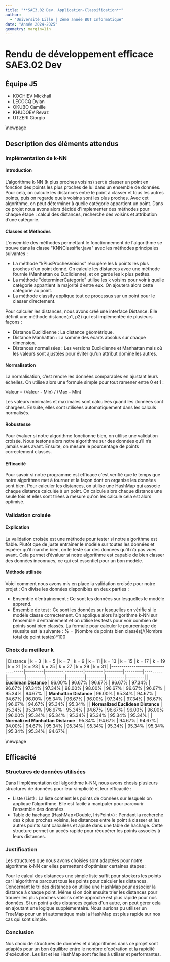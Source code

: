 ```yaml
---
title: "**SAE3.02 Dev. Application-Classification**"
author: 
  - "Université Lille | 2ème année BUT Informatique"
date: "Année 2024-2025"
geometry: margin=1in
---
```


# Rendu de développement efficace SAE3.02 Dev

## **Équipe J5**

- KOCHIEV Mickhail
- LECOCQ Dylan
- OKUBO Camille
- KHUDOEV Revaz
- UTZERI Giorgio

\newpage

## **Description des éléments attendus**

### **Implémentation de k-NN**

#### Introduction

L’algorithme k-NN (k plus proches voisins) sert à classer un point en fonction des points les plus proches de lui dans un ensemble de données. Pour cela, on calcule les distances entre le point à classer et tous les autres points, puis on regarde quels voisins sont les plus proches. Avec cet algorithme, on peut déterminer à quelle catégorie appartient un point.
Dans ce projet nous avons alors décidé d'implementer des méthodes pour chaque étape : calcul des distances, recherche des voisins et attribution d’une catégorie.

#### Classes et Méthodes

L'ensemble des méthodes permettant le fonctionnement de l'algorithme se trouve dans la classe "KNNClassifier.java" avec les méthodes principales suivantes :

- La méthode "kPlusProchesVoisins" récupère les k points les plus proches d’un point donné. On calcule les distances avec une méthode fournie (Manhattan ou Euclidienne), et on garde les k plus petites.
- La méthode "determinerCategorie" utilise les k voisins pour voir à quelle catégorie appartient la majorité d’entre eux. On ajoutera alors cette catégorie au point.
- La méthode classify applique tout ce processus sur un point pour le classer directement.

Pour calculer les distances, nous avons créé une interface Distance. Elle définit une méthode distance(p1, p2) qui est implémentée de plusieurs façons :
- Distance Euclidienne : La distance géométrique.
- Distance Manhattan : La somme des écarts absolus sur chaque dimension.
- Distances normalisées : Les versions Euclidienne et Manhattan mais où les valeurs sont ajustées pour éviter qu’un attribut domine les autres.

#### Normalisation 

La normalisation, c’est rendre les données comparables en ajustant leurs échelles.
On utilise alors une formule simple pour tout ramener entre 0 et 1 :

Valeur = (Valeur - Min) / (Max - Min)

Les valeurs minimales et maximales sont calculées quand les données sont chargées. Ensuite, elles sont utilisées automatiquement dans les calculs normalisés.

#### Robustesse

Pour évaluer si notre algorithme fonctionne bien, on utilise une validation croisée. Nous testons alors notre algorithme sur des données qu’il n’a jamais vues avant. Ensuite, on mesure le pourcentage de points correctement classés.

#### Efficacité

Pour savoir si notre programme est efficace c'est verifié que le temps que notre algorithme met à tourner et la façon dont on organise les données sont bien.
Pour calculer les distances, on utilise une HashMap qui associe chaque distance calculée à un point.
On calcule alors chaque distance une seule fois et elles sont triées à mesure qu'on les calcule cela est alors optimisé.

### **Validation croisée**

#### Explication 

La validation croisée est une méthode pour tester si notre algorithme est fiable. 
Plutôt que de juste entraîner le modèle sur toutes les données et espérer qu’il marche bien, 
on le teste sur des données qu’il n’a pas vues avant. Cela permet d’évaluer si notre algorithme 
est capable de bien classer des données inconnues, ce qui est essentiel pour un bon modèle.

#### Méthode utilisée

Voici comment nous avons mis en place la validation croisée pour notre projet :
On divise les données disponibles en deux parties :
- Ensemble d’entraînement : Ce sont les données sur lesquelles le modèle apprend.
- Ensemble de test : Ce sont les données sur lesquelles on vérifie si le modèle classe correctement.
On applique alors l’algorithme k-NN sur l’ensemble d’entraînement et on utilise les tests pour voir combien de points sont bien classés.
La formule pour calculer le pourcentage de réussite est la suivante :
% = (Nombre de points bien classés)/(Nombre total de point testés)*100

### **Choix du meilleur k**

| Distance                          | k = 3   | k = 5   | k = 7   | k = 9   | k = 11  | k = 13  | k = 15  | k = 17  | k = 19  | k = 21  | k = 23  | k = 25  | k = 27  | k = 29  | k = 31  |
|-----------------------------------|---------|---------|---------|---------|---------|---------|---------|---------|---------|---------|---------|---------|---------|---------|
| **Euclidean Distance**            | 96.00%  | 96.67%  | 96.67%  | 96.67%  | 97.34%  | 96.67%  | 97.34%  | 97.34%  | 98.00%  | 98.00%  | 96.67%  | 96.67%  | 96.67%  | 95.34%  | 94.67%  |
| **Manhattan Distance**            | 96.00%  | 95.34%  | 94.67%  | 94.67%  | 96.00%  | 95.34%  | 96.67%  | 96.00%  | 97.34%  | 97.34%  | 96.67%  | 96.67%  | 94.67%  | 95.34%  | 95.34%  |
| **Normalized Euclidean Distance** | 95.34%  | 95.34%  | 96.67%  | 95.34%  | 94.67%  | 96.67%  | 96.00%  | 96.00%  | 96.00%  | 95.34%  | 95.34%  | 95.34%  | 95.34%  | 95.34%  | 95.34%  |
| **Normalized Manhattan Distance** | 95.34%  | 94.67%  | 94.67%  | 94.67%  | 94.00%  | 94.67%  | 95.34%  | 95.34%  | 95.34%  | 95.34%  | 95.34%  | 95.34%  | 95.34%  | 95.34%  | 94.67%  |

\newpage

## **Efficacité**

### Structures de données utilisées

Dans l’implémentation de l’algorithme k-NN, nous avons chosis plusieurs structures de données pour leur simplicité et leur efficacité :

- Liste (List<IrisPoint>) :
  La liste contient les points de données sur lesquels on applique l’algorithme. Elle est facile à manipuler pour parcourir l’ensemble des données.
- Table de hachage (HashMap<Double, IrisPoint>) :
  Pendant la recherche des k plus proches voisins, les distances entre le point à classer et les autres points sont calculées et ajouté dans une table de hachage. Cette structure permet un accès rapide pour récupérer les points associés à leurs distances.

### Justification 

Les structures que nous avons choisies sont adaptées pour notre algorithme k-NN car elles permettent d'optimiser certaines étapes :

Pour le calcul des distances une simple liste suffit pour stockers les points car l'algorithme parcourt tous les points pour calculer les distances.
Concernant le tri des distances on utilise une HashMap pour associer la distance à chaque point. Même si on doit ensuite trier les distances pour trouver les plus proches voisins cette approche est plus rapide pour nos données.
Si un point a des distances égales d'un autre, on peut gérer cela en ajoutant une logique supplémentaire. Nous aurions pu utiliser un TreeMap pour un tri automatique mais la HashMap est plus rapide sur nos cas qui sont simple.

### Conclusion

Nos choix de structures de données et d'algorithmes dans ce projet sont adaptés pour un bon équilibre entre le nombre d'opération et la rapidité d'exécution. Les list et les HashMap sont faciles à utiliser et performantes. 
